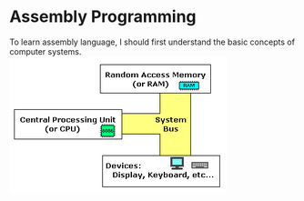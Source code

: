 # Assembly Programming
To learn assembly language, I should first understand the basic concepts of computer systems.
![From emu8086 documentation](https://github.com/ehsandastani/Assembly/blob/main/pics/model.gif?raw=true)
